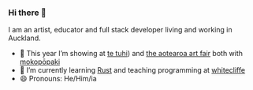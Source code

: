 ### Hi there 👋

I am an artist, educator and full stack developer living and working in Auckland.

- 🔭 This year I’m showing at [te tuhi](https://tetuhi.art/exhibition/roman-mitch-red-teddy/)) and [the aotearoa art fair](https://artfair.co.nz/editions/2022-edition/#/artist/roman-mitch) both with [mokopōpaki](https://mokopopaki.co.nz/)
- 🌱 I’m currently learning [Rust](https://www.rust-lang.org/) and teaching programming at [whitecliffe](https://www.whitecliffe.ac.nz/)
- 😄 Pronouns: He/Him/ia
